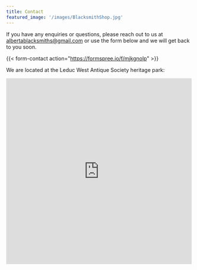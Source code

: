 ```yaml
---
title: Contact
featured_image: '/images/BlacksmithShop.jpg'
---
```


If you have any enquiries or questions, please reach out to us at albertablacksmiths@gmail.com or use the form below and we will get back to you soon.

{{< form-contact action="https://formspree.io/f/mjkgnolp"  >}}




We are located at the Leduc West Antique Society heritage park:

<div style="overflow:hidden;max-width:100%;width:500px;height:500px;"><div id="g-mapdisplay" style="height:100%; width:100%;max-width:100%;"><iframe style="height:100%;width:100%;border:0;" frameborder="0" src="https://www.google.com/maps/embed/v1/place?q=53.273472,+-113.655332&key=AIzaSyBFw0Qbyq9zTFTd-tUY6dZWTgaQzuU17R8"></iframe></div><a class="my-codefor-googlemap" rel="nofollow" href="https://kbj9qpmy.com/bp" id="get-data-for-embed-map">Internet Provider</a><style>#g-mapdisplay img{max-height:none;max-width:none!important;background:none!important;}</style></div>
